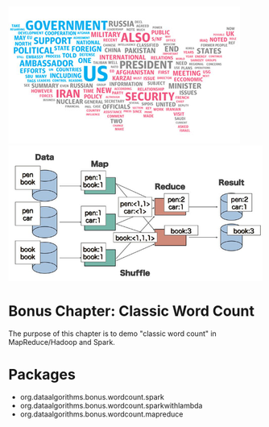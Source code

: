 ![Word Count](./word-count.jpg)
![Word Count with MapReduce](./wordcount-with-mapreduce.jpg)

Bonus Chapter: Classic Word Count
=================================
The purpose of this chapter is to demo "classic word count" 
in MapReduce/Hadoop and Spark.
 


Packages 
=======
* org.dataalgorithms.bonus.wordcount.spark
* org.dataalgorithms.bonus.wordcount.sparkwithlambda
* org.dataalgorithms.bonus.wordcount.mapreduce
